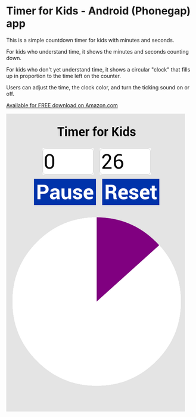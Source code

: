 Timer for Kids - Android (Phonegap) app
==============

This is a simple countdown timer for kids with minutes and seconds.

For kids who understand time, it shows the minutes and seconds counting down.

For kids who don't yet understand time, it shows a circular "clock" that fills up in proportion to the time left on the counter.

Users can adjust the time, the clock color, and turn the ticking sound on or off.

[Available for FREE download on Amazon.com](http://www.amazon.com/Shaun-Gallagher-Timer-for-Kids/dp/B00IOW6SU2/)

![Screenshot of the app](screenshot.png)